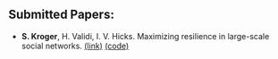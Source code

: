 ## Submitted Papers:

- **S. Kroger**, H. Validi, I. V. Hicks. Maximizing resilience in large-scale social networks. [(link)](http://www.optimization-online.org/DB_FILE/2022/07/8993.pdf) [(code)](https://github.com/samuel-kroger/Maximizing-resilience-in-large-scale-social-networks)